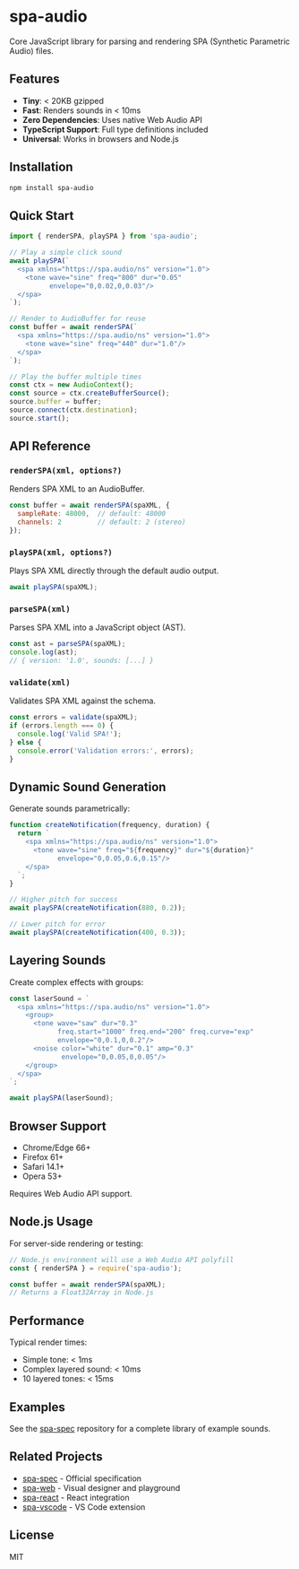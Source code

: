 # spa-audio

Core JavaScript library for parsing and rendering SPA (Synthetic Parametric Audio) files.

## Features

- **Tiny**: < 20KB gzipped
- **Fast**: Renders sounds in < 10ms
- **Zero Dependencies**: Uses native Web Audio API
- **TypeScript Support**: Full type definitions included
- **Universal**: Works in browsers and Node.js

## Installation

```bash
npm install spa-audio
```

## Quick Start

```javascript
import { renderSPA, playSPA } from 'spa-audio';

// Play a simple click sound
await playSPA(`
  <spa xmlns="https://spa.audio/ns" version="1.0">
    <tone wave="sine" freq="800" dur="0.05"
          envelope="0,0.02,0,0.03"/>
  </spa>
`);

// Render to AudioBuffer for reuse
const buffer = await renderSPA(`
  <spa xmlns="https://spa.audio/ns" version="1.0">
    <tone wave="sine" freq="440" dur="1.0"/>
  </spa>
`);

// Play the buffer multiple times
const ctx = new AudioContext();
const source = ctx.createBufferSource();
source.buffer = buffer;
source.connect(ctx.destination);
source.start();
```

## API Reference

### `renderSPA(xml, options?)`

Renders SPA XML to an AudioBuffer.

```javascript
const buffer = await renderSPA(spaXML, {
  sampleRate: 48000,  // default: 48000
  channels: 2         // default: 2 (stereo)
});
```

### `playSPA(xml, options?)`

Plays SPA XML directly through the default audio output.

```javascript
await playSPA(spaXML);
```

### `parseSPA(xml)`

Parses SPA XML into a JavaScript object (AST).

```javascript
const ast = parseSPA(spaXML);
console.log(ast);
// { version: '1.0', sounds: [...] }
```

### `validate(xml)`

Validates SPA XML against the schema.

```javascript
const errors = validate(spaXML);
if (errors.length === 0) {
  console.log('Valid SPA!');
} else {
  console.error('Validation errors:', errors);
}
```

## Dynamic Sound Generation

Generate sounds parametrically:

```javascript
function createNotification(frequency, duration) {
  return `
    <spa xmlns="https://spa.audio/ns" version="1.0">
      <tone wave="sine" freq="${frequency}" dur="${duration}"
            envelope="0,0.05,0.6,0.15"/>
    </spa>
  `;
}

// Higher pitch for success
await playSPA(createNotification(880, 0.2));

// Lower pitch for error
await playSPA(createNotification(400, 0.3));
```

## Layering Sounds

Create complex effects with groups:

```javascript
const laserSound = `
  <spa xmlns="https://spa.audio/ns" version="1.0">
    <group>
      <tone wave="saw" dur="0.3"
            freq.start="1000" freq.end="200" freq.curve="exp"
            envelope="0,0.1,0,0.2"/>
      <noise color="white" dur="0.1" amp="0.3"
             envelope="0,0.05,0,0.05"/>
    </group>
  </spa>
`;

await playSPA(laserSound);
```

## Browser Support

- Chrome/Edge 66+
- Firefox 61+
- Safari 14.1+
- Opera 53+

Requires Web Audio API support.

## Node.js Usage

For server-side rendering or testing:

```javascript
// Node.js environment will use a Web Audio API polyfill
const { renderSPA } = require('spa-audio');

const buffer = await renderSPA(spaXML);
// Returns a Float32Array in Node.js
```

## Performance

Typical render times:
- Simple tone: < 1ms
- Complex layered sound: < 10ms
- 10 layered tones: < 15ms

## Examples

See the [spa-spec](https://github.com/yourusername/spa-spec) repository for a complete library of example sounds.

## Related Projects

- [spa-spec](https://github.com/yourusername/spa-spec) - Official specification
- [spa-web](https://spa.audio) - Visual designer and playground
- [spa-react](https://github.com/yourusername/spa-react) - React integration
- [spa-vscode](https://github.com/yourusername/spa-vscode) - VS Code extension

## License

MIT
